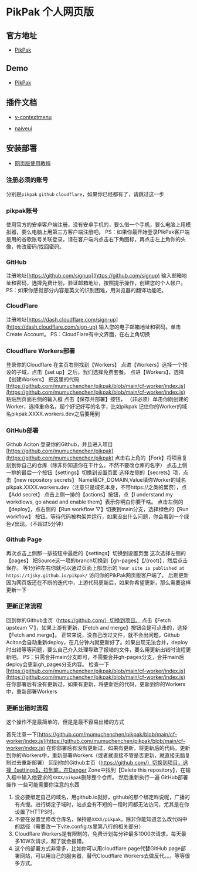 # PikPak 个人网页版

## 官方地址

 * [PikPak](https://mypikpak.com)

## Demo
 * [PikPak](https://mumuchenchen.github.io/pikpak/)


## 插件文档

* [v-contextmenu](https://github.com/heynext/v-contextmenu/blob/main/docs/usage.md)

* [naiveui](https://www.naiveui.com/zh-CN/os-theme/components/button)
## 安装部署

 * [网页版使用教程](https://www.tjsky.net/?p=220)

### 注册必须的账号
分别是`pikpak` `github` `cloudflare`，如果你已经都有了，请跳过这一步

### pikpak账号
使用官方的安卓客户端注册，没有安卓手机的，要么借一个手机，要么电脑上用模拟器，要么电脑上用第三方客户端注册吧。
PS：如果你最开始登录PIkPak客户端是用的谷歌账号关联登录，请在客户端内点击右下角图标，再点击左上角你的头像，修改密码/找回密码。

### GitHub
注册地址[https://github.com/signup](https://github.com/signup)
输入邮箱地址和密码，选择免费计划，验证邮箱地址，按照提示操作，创建您的个人帐户。
PS：如果你感觉部分内容是英文的识别困难，用浏览器的翻译功能吧。

### CloudFlare
注册地址[https://dash.cloudflare.com/sign-up](https://dash.cloudflare.com/sign-up)
输入您的电子邮箱地址和密码。单击 Create Account。
PS：CloudFlare有中文界面，在右上角切换

### Cloudflare Workers部署
登录你的Cloudflare
在主页右侧找到【Workers】
点进【Workers】选择一个预设的子域，点击【set up】之后，我们选择免费套餐。
点进【Workers】，选择【创建Workers】
把这里的代码[https://github.com/mumuchenchen/pikpak/blob/main/cf-worker/index.js](https://github.com/mumuchenchen/pikpak/blob/main/cf-worker/index.js) 粘贴到页面右侧的输入框
点击【保存并部署】按钮，
（非必须）单击你刚创建的Worker，选择重命名，起个好记好写的名字，比如pikpak
记住你的Worker的域名pikpak.XXXX.workers.dev之后要用到
### GitHub部署
Github Aciton
登录你的Github，并且进入项目[https://github.com/mumuchenchen/pikpak](https://github.com/mumuchenchen/pikpak)
点击右上角的【Fork】将项目复刻到你自己的仓库（除非你知道你在干什么，不然不要改仓库的名字）
点击上侧一排的最后一个按钮【settings】切换到设置页面
选择左侧的【secrets】项，点击【new repository secrets】
Name填CF_DOMAIN,Value填你Worker的域名pikpak.XXXX.workers.dev（注意只是域名本身，不带https://之类的累赘），点【Add secret】
点击上侧一排的【actions】按钮，点【I understand my workdlows, go ahead and enable them】表示你明白你要干啥。
点击左侧的【deploy】，点右侧的【Run workflow ▽】切换到main分支，选择绿色的【Run workflow】 按钮。等待代码被构架并运行，如果没出什么问题，你会看到一个绿色√出现。（不超过5分钟）
### Github Page
再次点击上侧那一排按钮中最后的【settings】切换到设置页面
这次选择左侧的【pages】
把Source这一项的branch切换到【gh-pages】【/(root)】，然后点击保存。
等1分钟左右你就可以通过页面上部显示的
`Your site is published at https://tjsky.github.io/pikpak/`
访问你的PikPak网页版客户端了。
后期更新
因为网页版还在不断的迭代中，上游代码更新后，如果你希望更新，那么需要这样更新一下

### 更新正常流程
回到你的Github主页（https://github.com/）切换到项目。
点击【Fetch upsteam ▽】，如果上游有更新，【Fetch and merge】按钮会是可点击的，选择【Fetch and merge】。
正常来说，没自己改过文件，就不会出问题，Github Aciton会自动重新deploy，在几分钟内就更新好了。如果出现无法合并，deploy时出错等等问题，要么自己介入处理导致了报错的文件，要么用更新出错时流程更新吧。
PS：只需合并main分支即可，不需要合并gh-pages分支，合并main后deploy会更新gh_pages分支内容。
检查一下[https://github.com/mumuchenchen/pikpak/blob/main/cf-worker/index.js](https://github.com/mumuchenchen/pikpak/blob/main/cf-worker/index.js) 在你部署后有没有更新过，如果有更新，将更新后的代码，更新到你的Workers中，重新部署Workers

### 更新出错时流程
这个操作不是最简单的，但是是最不容易出错的方式

首先注意一下[https://github.com/mumuchenchen/pikpak/blob/main/cf-worker/index.js](https://github.com/mumuchenchen/pikpak/blob/main/cf-worker/index.js) 在你部署后有没有更新过，如果有更新，将更新后的代码，更新到你的Workers中，重新部署Workers（或者就直接不管是否更新，就直接无脑复制过去重新部署）
回到你的Github主页（https://github.com/）切换到项目，选择【settings】，拉到底，在Danger Zone中找到【Delete this repository】，在输入框中输入他要求的`XXXX/pikpak`删除整个仓库。
然后重新执行一遍 GitHub部署 操作
一些可能需要你注意的东西
1. 没必要绑定自己的域名，用github.io就好，github的那个绑定咋说呢，广播的有点慢。进行绑定子域时，站点会有不短的一段时间都无法访问，尤其是在你设置了HTTPS时。
2. 不要在设置里修改仓库名，保持是`XXXX/pikpak`，除非你能知道怎么改代码中的路径（需要改一下vite.config.ts里第八行的相关部分）
3. Cloudflare Workers是有限制的，免费计划每分钟最多1000次请求，每天最多10W次请求，超了就会报错。
4. 这个的部署方式非常多，比如你可以用cloudflare page代替GitHub page部署网站，可以用自己的服务器，替代Cloudflare Workers去做反代。。。等等很多方式。
